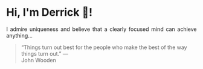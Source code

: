 # Hi, I'm Derrick 👋!
<p align="justify">I admire uniqueness and believe that a clearly focused mind can achieve anything...</p> 
<!-- #quote-start -->
<blockquote>&ldquo;Things turn out best for the people who make the best of the way things turn out.&rdquo; &mdash; <footer>John Wooden</footer></blockquote>
<!-- #quote-end -->
